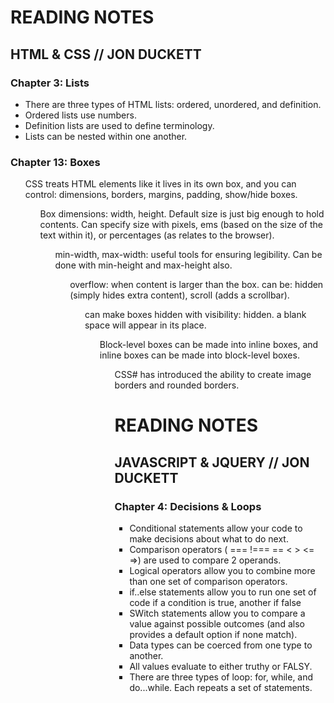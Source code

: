 <!-- From the Duckett HTML book:

Chapter 3: “Lists” (pp.62-73)
Chapter 13: “Boxes” (pp.300-329)
From the Duckett JS book:

Chapter 4: “Decisions and Loops” from switch statements on (pp.162-182) -->

<h1> READING NOTES</h1>
  <h2>HTML & CSS // JON DUCKETT</h2>  
    <h3> Chapter 3: Lists</h3>
      <ul>
      <li>There are three types of HTML lists: ordered, unordered, and definition.
      <li>Ordered lists use numbers. 
      <li> Definition lists are used to define terminology. 
      <li>Lists can be nested within one another. 
      </ul>

<h3> Chapter 13: Boxes</h3>
      <ul>CSS treats HTML elements like it lives in its own box, and you can control: dimensions, borders, margins, padding, show/hide boxes. 
      <ul>Box dimensions: width, height. Default size is just big enough to hold contents. Can specify size with pixels, ems (based on the size of the text within it), or percentages (as relates to the browser).
      <ul>min-width, max-width: useful tools for ensuring legibility. Can be done with  min-height and max-height also.
      <ul>overflow: when content is larger than the box. can be: hidden (simply hides extra content), scroll (adds a scrollbar).
      <ul>can make boxes hidden with visibility: hidden. a blank space will appear in its place.
      <ul>Block-level boxes can be made into inline boxes, and inline boxes can be made into block-level boxes.
      <ul>CSS# has introduced the ability to create image borders and rounded borders. 

<h1> READING NOTES</h1>
  <h2>JAVASCRIPT & JQUERY // JON DUCKETT</h2>  
    <h3> Chapter 4: Decisions & Loops</h3>
       <ul> 
        <li>Conditional statements allow your code to make decisions about what to do next.
        <li> Comparison operators ( === !=== == < > <= =>) are used to compare 2 operands. 
        <li> Logical operators allow you to combine more than one set of comparison operators. 
        <li> if..else statements allow you to run one set of code if a condition is true, another if false
        <li> SWitch statements allow you to compare a value against possible outcomes (and also provides a default option if none match).
        <li> Data types can be coerced from one type to another. 
        <li> All values evaluate to either truthy or FALSY. 
        <li> There are three types of loop: for, while, and do...while. Each repeats a set of statements. 
        </ul>